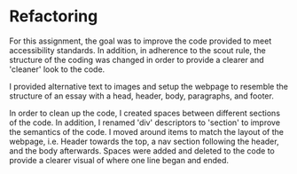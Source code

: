 # Refactoring

For this assignment, the goal was to improve the code provided to meet accessibility standards. In addition, in adherence to the scout rule, the structure of the coding was changed in order to provide a clearer and 'cleaner' look to the code.

I provided alternative text to images and setup the webpage to resemble the structure of an essay with a head, header, body, paragraphs, and footer.

In order to clean up the code, I created spaces between different sections of the code. In addition, I renamed 'div' descriptors to 'section' to improve the semantics of the code. I moved around items to match the layout of the webpage, i.e. Header towards the top, a nav section following the header, and the body afterwards. Spaces were added and deleted to the code to provide a clearer visual of where one line began and ended.
